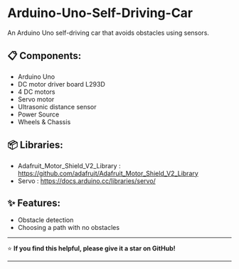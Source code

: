 # Arduino-Uno-Self-Driving-Car

An Arduino Uno self-driving car that avoids obstacles using sensors.

## 📋 Components: 
- Arduino Uno
- DC motor driver board L293D
- 4 DC motors
- Servo motor
- Ultrasonic distance sensor
- Power Source
- Wheels & Chassis

## 📦 Libraries:
- Adafruit_Motor_Shield_V2_Library : https://github.com/adafruit/Adafruit_Motor_Shield_V2_Library
- Servo : https://docs.arduino.cc/libraries/servo/

## ✨ Features:
- Obstacle detection
- Choosing a path with no obstacles


---

⭐ **If you find this helpful, please give it a star on GitHub!**

---

